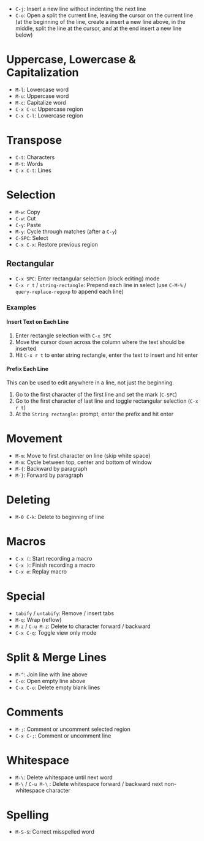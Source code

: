 - `C-j`: Insert a new line without indenting the next line
- `C-o`: Open a split the current line, leaving the cursor on the current line (at the beginning of the line, create a insert a new line above, in the middle, split the line at the cursor, and at the end insert a new line below)

# Uppercase, Lowercase & Capitalization

- `M-l`: Lowercase word
- `M-u`: Uppercase word
- `M-c`: Capitalize word
- `C-x C-u`: Uppercase region
- `C-x C-l`: Lowercase region

# Transpose

- `C-t`: Characters
- `M-t`: Words
- `C-x C-t`: Lines

# Selection

- `M-w`: Copy
- `C-w`: Cut
- `C-y`: Paste
- `M-y`: Cycle through matches (after a `C-y`)
- `C-SPC`: Select
- `C-x C-x`: Restore previous region

## Rectangular

- `C-x SPC`: Enter rectangular selection (block editing) mode
- `C-x r t` / `string-rectangle`: Prepend each line in select (use `C-M-%` / `query-replace-regexp` to append each line)

### Examples

#### Insert Text on Each Line

1. Enter rectangle selection with `C-x SPC`
2. Move the cursor down across the column where the text should be inserted
3. Hit `C-x r t` to enter string rectangle, enter the text to insert and hit enter

#### Prefix Each Line

This can be used to edit anywhere in a line, not just the beginning.

1. Go to the first character of the first line and set the mark (`C-SPC`)
2. Go to the first character of last line and toggle rectangular selection (`C-x r t`)
3. At the `String rectangle:` prompt, enter the prefix and hit enter

# Movement

- `M-m`: Move to first character on line (skip white space)
- `M-m`: Cycle between top, center and bottom of window
- `M-{`: Backward by paragraph
- `M-}`: Forward by paragraph

# Deleting

- `M-0 C-k`: Delete to beginning of line

# Macros

- `C-x (`: Start recording a macro
- `C-x )`: Finish recording a macro
- `C-x e`: Replay macro

# Special

- `tabify` / `untabify`: Remove / insert tabs
- `M-q`: Wrap (reflow)
- `M-z` / `C-u M-z`: Delete to character forward / backward
- `C-x C-q`: Toggle view only mode

# Split & Merge Lines

- `M-^`: Join line with line above
- `C-o`: Open empty line above
- `C-x C-o`: Delete empty blank lines

# Comments

- `M-;`: Comment or uncomment selected region
- `C-x C-;`: Comment or uncomment line

# Whitespace

- `M-\`: Delete whitespace until next word
- `M-\` / `C-u M-\` : Delete whitespace forward / backward next non-whitespace character

# Spelling

- `M-S-$`: Correct misspelled word
